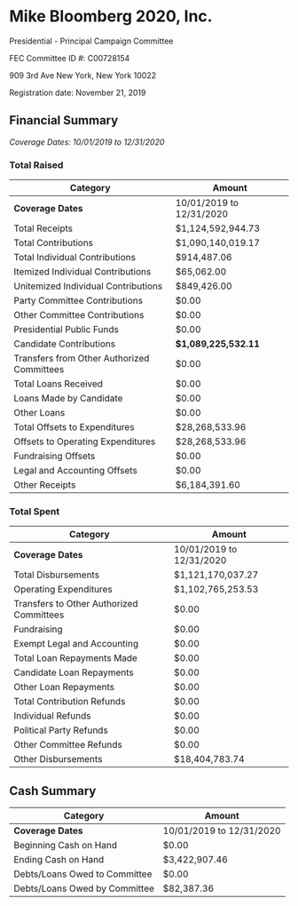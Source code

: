 # Mike Bloomberg 2020, Inc.
Presidential - Principal Campaign Committee

FEC Committee ID #: C00728154

909 3rd Ave
New York, New York 10022

Registration date: November 21, 2019

## Financial Summary 
*Coverage Dates: 10/01/2019 to 12/31/2020*

### Total Raised                                  
| Category                      | Amount           |
|-------------------------------|------------------|
| **Coverage Dates**            | 10/01/2019 to 12/31/2020 |
| Total Receipts                             | $1,124,592,944.73 |
| Total Contributions                        | $1,090,140,019.17 |
| Total Individual Contributions             | $914,487.06       |
| Itemized Individual Contributions          | $65,062.00        |
| Unitemized Individual Contributions        | $849,426.00       |
| Party Committee Contributions              | $0.00             |
| Other Committee Contributions              | $0.00             |
| Presidential Public Funds                  | $0.00             |
| Candidate Contributions                    | **$1,089,225,532.11** |
| Transfers from Other Authorized Committees | $0.00             |
| Total Loans Received                       | $0.00             |
| Loans Made by Candidate                    | $0.00             |
| Other Loans                                | $0.00             |
| Total Offsets to Expenditures              | $28,268,533.96    |
| Offsets to Operating Expenditures          | $28,268,533.96    |
| Fundraising Offsets                        | $0.00             |
| Legal and Accounting Offsets               | $0.00             |
| Other Receipts                             | $6,184,391.60     |

### Total Spent
| Category                      | Amount           |
|-------------------------------|------------------|
| **Coverage Dates**            | 10/01/2019 to 12/31/2020 |
| Total Disbursements                        | $1,121,170,037.27 |
| Operating Expenditures                     | $1,102,765,253.53 |
| Transfers to Other Authorized Committees   | $0.00             |
| Fundraising                                | $0.00             |
| Exempt Legal and Accounting                | $0.00             |
| Total Loan Repayments Made                 | $0.00             |
| Candidate Loan Repayments                  | $0.00             |
| Other Loan Repayments                      | $0.00             |
| Total Contribution Refunds                 | $0.00             |
| Individual Refunds                         | $0.00             |
| Political Party Refunds                    | $0.00             |
| Other Committee Refunds                    | $0.00             |
| Other Disbursements                        | $18,404,783.74    |

## Cash Summary

| Category                      | Amount           |
|-------------------------------|------------------|
| **Coverage Dates**            | 10/01/2019 to 12/31/2020 |
| Beginning Cash on Hand        | $0.00           |
| Ending Cash on Hand           | $3,422,907.46   |
| Debts/Loans Owed to Committee | $0.00           |
| Debts/Loans Owed by Committee | $82,387.36      |

